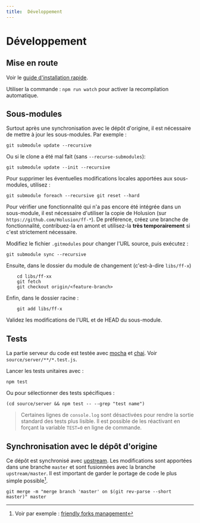 ```yaml
---
title:  Développement
---
```


# Développement

## Mise en route

Voir le [guide d'installation rapide](/fr/doc/tutorials/deployment).

Utiliser la commande : `npm run watch` pour activer la recompilation automatique.

## Sous-modules

Surtout après une synchronisation avec le dépôt d'origine, il est nécessaire de mettre à jour les sous-modules. Par exemple :

```
git submodule update --recursive
```

Ou si le clone a été mal fait (sans `--recurse-submodules`):

```
git submodule update --init --recursive
```

Pour supprimer les éventuelles modifications locales apportées aux sous-modules, utilisez :

```
git submodule foreach --recursive git reset --hard
```

Pour vérifier une fonctionnalité qui n'a pas encore été intégrée dans un sous-module, il est nécessaire d'utiliser la copie de Holusion (sur `https://github.com/Holusion/ff-*`). De préférence, créez une branche de fonctionnalité, contribuez-la en amont et utilisez-la **très temporairement** si c'est strictement nécessaire.

Modifiez le fichier `.gitmodules` pour changer l'URL source, puis exécutez :

    git submodule sync --recursive

Ensuite, dans le dossier du module de changement (c'est-à-dire `libs/ff-x`)
        
        cd libs/ff-xx
        git fetch
        git checkout origin/<feature-branch>

Enfin, dans le dossier racine :
    
        git add libs/ff-x

Validez les modifications de l'URL et de HEAD du sous-module.

## Tests

La partie serveur du code est testée avec [mocha](https://mochajs.org/) et [chai](https://www.chaijs.com/). Voir `source/server/**/*.test.js`.

Lancer les tests unitaires avec :

```
npm test
```

Ou pour sélectionner des tests spécifiques :

```
(cd source/server && npm test -- --grep "test name")
```

 > Certaines lignes de `console.log` sont désactivées pour rendre la sortie standard des tests plus lisible. Il est possible de les réactivant en forçant la variable `TEST=0` en ligne de commande.

## Synchronisation avec le dépôt d'origine

Ce dépôt est synchronisé avec [upstream](https://github.com/Smithsonian/dpo-voyager). Les modifications sont apportées dans une branche `master` et sont fusionnées avec la branche `upstream/master`. Il est important de garder le portage de code le plus simple possible[^1].

```
git merge -m "merge branch 'master' on $(git rev-parse --short master)" master
```



[^1]: Voir par exemple : [friendly forks management](https://github.blog/2022-05-02-friend-zone-strategies-friendly-fork-management/#git-for-windows-git)